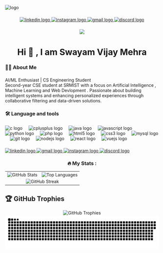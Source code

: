 ![logo](https://user-images.githubusercontent.com/74038190/225813708-98b745f2-7d22-48cf-9150-083f1b00d6c9.gif)
###

<div align="center">
  <a href="https://www.linkedin.com/in/swayamvijaymehra/" target="_blank">
    <img src="https://img.shields.io/static/v1?message=LinkedIn&logo=linkedin&label=&color=0077B5&logoColor=white&labelColor=&style=for-the-badge" height="25" alt="linkedin logo"  />
  </a>
  <a href="https://www.instagram.com/vjswayam_/" target="_blank">
    <img src="https://img.shields.io/static/v1?message=Instagram&logo=instagram&label=&color=E4405F&logoColor=white&labelColor=&style=for-the-badge" height="25" alt="instagram logo"  />
  </a>
  <a href="swayan098@gmail.com" target="_blank">
    <img src="https://img.shields.io/static/v1?message=Gmail&logo=gmail&label=&color=D14836&logoColor=white&labelColor=&style=for-the-badge" height="25" alt="gmail logo"  />
  </a>
  <a href="https://discord.com/thehawk_7" target="_blank">
    <img src="https://img.shields.io/static/v1?message=Discord&logo=discord&label=&color=7289DA&logoColor=white&labelColor=&style=for-the-badge" height="25" alt="discord logo"  />
  </a>
</div>

###

<div align="center">
  <img src="https://visitor-badge.laobi.icu/badge?page_id=Swayam098.Swayam098&left_color=rebeccapurple&right_color=limegreen"  />
</div>

###

<h1 align="center">Hi 👋 , I am Swayam Vijay Mehra</h1>

###

<h3 align="left">👩‍💻  About Me</h3>

###

<p align="left">AI/ML Enthusiast | CS Engineering Student<br>Second-year CSE student at SRMIST with a focus on Artificial Intelligence , Machine Learning and Web Devlopment . Passionate about building intelligent systems and enhancing personalized experiences through collaborative filtering and data-driven solutions.</p>

###

<h3 align="left">🛠 Language and tools</h3>

###

<div align="left">
  <img src="https://cdn.jsdelivr.net/gh/devicons/devicon/icons/c/c-original.svg" height="40" alt="c logo"  />
  <img width="12" />
  <img src="https://cdn.jsdelivr.net/gh/devicons/devicon/icons/cplusplus/cplusplus-original.svg" height="40" alt="cplusplus logo"  />
  <img width="12" />
  <img src="https://cdn.jsdelivr.net/gh/devicons/devicon/icons/java/java-original.svg" height="40" alt="java logo"  />
  <img width="12" />
  <img src="https://cdn.jsdelivr.net/gh/devicons/devicon/icons/javascript/javascript-original.svg" height="40" alt="javascript logo"  />
  <img width="12" />
  <img src="https://cdn.jsdelivr.net/gh/devicons/devicon/icons/python/python-original.svg" height="40" alt="python logo"  />
  <img width="12" />
  <img src="https://cdn.jsdelivr.net/gh/devicons/devicon/icons/php/php-original.svg" height="40" alt="php logo"  />
  <img width="12" />
  <img src="https://cdn.jsdelivr.net/gh/devicons/devicon/icons/html5/html5-original.svg" height="40" alt="html5 logo"  />
  <img width="12" />
  <img src="https://cdn.jsdelivr.net/gh/devicons/devicon/icons/css3/css3-original.svg" height="40" alt="css3 logo"  />
  <img width="12" />
  <img src="https://cdn.jsdelivr.net/gh/devicons/devicon/icons/mysql/mysql-original.svg" height="40" alt="mysql logo"  />
  <img width="12" />
  <img src="https://cdn.jsdelivr.net/gh/devicons/devicon/icons/git/git-original.svg" height="40" alt="git logo"  />
  <img width="12" />
  <img src="https://cdn.jsdelivr.net/gh/devicons/devicon/icons/nodejs/nodejs-original.svg" height="40" alt="nodejs logo"  />
  <img width="12" />
  <img src="https://cdn.jsdelivr.net/gh/devicons/devicon/icons/react/react-original.svg" height="40" alt="react logo"  />
  <img width="12" />
  <img src="https://cdn.jsdelivr.net/gh/devicons/devicon/icons/vuejs/vuejs-original.svg" height="40" alt="vuejs logo"  />
</div>

###

<div align="left">
  <a href="https://www.linkedin.com/in/swayamvijaymehra/" target="_blank">
    <img src="https://raw.githubusercontent.com/maurodesouza/profile-readme-generator/master/src/assets/icons/social/linkedin/default.svg" width="52" height="40" alt="linkedin logo"  />
  </a>
  <a href="swayan098@gmail.com" target="_blank">
    <img src="https://raw.githubusercontent.com/maurodesouza/profile-readme-generator/master/src/assets/icons/social/gmail/default.svg" width="52" height="40" alt="gmail logo"  />
  </a>
  <a href="https://www.instagram.com/vjswayam_/" target="_blank">
    <img src="https://raw.githubusercontent.com/maurodesouza/profile-readme-generator/master/src/assets/icons/social/instagram/default.svg" width="52" height="40" alt="instagram logo"  />
  </a>
  <a href="https://discord.com/thehawk_7" target="_blank">
    <img src="https://raw.githubusercontent.com/maurodesouza/profile-readme-generator/master/src/assets/icons/social/discord/default.svg" width="52" height="40" alt="discord logo"  />
  </a>
</div>

###

<h3 align="center">🔥 My Stats :</h3>

<div align="center">
  <table>
    <tr>
      <!-- GitHub Stats -->
      <td>
        <img src="https://github-readme-stats.vercel.app/api?username=Swayam098&theme=tokyonight&hide_border=false&include_all_commits=false&count_private=false" alt="GitHub Stats" />
      </td>
      <!-- Most Used Languages -->
      <td>
        <img src="https://github-readme-stats.vercel.app/api/top-langs/?username=Swayam098&theme=tokyonight&hide_border=false&include_all_commits=false&count_private=false&layout=compact" alt="Top Languages" />
      </td>
    </tr>
    <tr>
      <!-- Streak Stats -->
      <td colspan="2" align="center">
        <img src="https://github-readme-streak-stats.herokuapp.com/?user=Swayam098&theme=tokyonight&hide_border=false" alt="GitHub Streak" />
      </td>
    </tr>
  </table>
</div>

## 🏆 GitHub Trophies
<div align="center">
  <img src="https://github-profile-trophy.vercel.app/?username=Swayam098&theme=tokyonight&no-frame=false&no-bg=true&margin-w=4" alt="GitHub Trophies" />
</div>

<picture>
  <source media="(prefers-color-scheme: dark)" srcset="https://raw.githubusercontent.com/Swayam098/Swayam098/output/github-snake-dark.svg" />
  <source media="(prefers-color-scheme: light)" srcset="https://raw.githubusercontent.com/Swayam098/Swayam098/output/github-snake.svg" />
  <img alt="github-snake" src="https://raw.githubusercontent.com/Swayam098/Swayam098/output/github-snake.svg" />
</picture>
